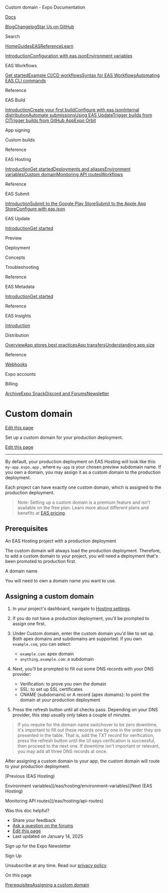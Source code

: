 Custom domain - Expo Documentation

[Docs](/)

[Blog](https://expo.dev/blog)[Changelog](https://expo.dev/changelog)[Star Us on GitHub](https://github.com/expo/expo)

Search

[Home](/)[Guides](/guides/overview)[EAS](/eas)[Reference](/versions/latest)[Learn](/tutorial/overview)

[Introduction](/eas)[Configuration with eas.json](/eas/json)[Environment variables](/eas/environment-variables)

EAS Workflows

[Get started](/eas/workflows/get-started)[Example CI/CD workflows](/eas/workflows/examples)[Syntax for EAS Workflows](/eas/workflows/syntax)[Automating EAS CLI commands](/eas/workflows/automating-eas-cli)

Reference

EAS Build

[Introduction](/build/introduction)[Create your first build](/build/setup)[Configure with eas.json](/build/eas-json)[Internal distribution](/build/internal-distribution)[Automate submissions](/build/automate-submissions)[Using EAS Update](/build/updates)[Trigger builds from CI](/build/building-on-ci)[Trigger builds from GitHub App](/build/building-from-github)[Expo Orbit](/build/orbit)

App signing

Custom builds

Reference

EAS Hosting

[Introduction](/eas/hosting/introduction)[Get started](/eas/hosting/get-started)[Deployments and aliases](/eas/hosting/deployments-and-aliases)[Environment variables](/eas/hosting/environment-variables)[Custom domain](/eas/hosting/custom-domain)[Monitoring API routes](/eas/hosting/api-routes)[Workflows](/eas/hosting/workflows)

Reference

EAS Submit

[Introduction](/submit/introduction)[Submit to the Google Play Store](/submit/android)[Submit to the Apple App Store](/submit/ios)[Configure with eas.json](/submit/eas-json)

EAS Update

[Introduction](/eas-update/introduction)[Get started](/eas-update/getting-started)

Preview

Deployment

Concepts

Troubleshooting

Reference

EAS Metadata

[Introduction](/eas/metadata)[Get started](/eas/metadata/getting-started)

Reference

EAS Insights

[Introduction](/eas-insights/introduction)

Distribution

[Overview](/distribution/introduction)[App stores best practices](/distribution/app-stores)[App transfers](/distribution/app-transfers)[Understanding app size](/distribution/app-size)

Reference

[Webhooks](/eas/webhooks)

Expo accounts

Billing

[Archive](/archive)[Expo Snack](https://snack.expo.dev)[Discord and Forums](https://chat.expo.dev)[Newsletter](https://expo.dev/mailing-list/signup)

Custom domain
=============

[Edit this page](https://github.com/expo/expo/edit/main/docs/pages/eas/hosting/custom-domain.mdx)

Set up a custom domain for your production deployment.

[Edit this page](https://github.com/expo/expo/edit/main/docs/pages/eas/hosting/custom-domain.mdx)

---

By default, your production deployment on EAS Hosting will look like this: `my-app.expo.app` , where `my-app` is your chosen preview subdomain name. If you own a domain, you may assign it as a custom domain to the production deployment.

Each project can have exactly one custom domain, which is assigned to the production deployment.

> Note: Setting up a custom domain is a premium feature and isn't available on the free plan. Learn more about different plans and benefits at [EAS pricing](https://expo.dev/pricing).

Prerequisites
-------------

An EAS Hosting project with a production deployment

The custom domain will always load the production deployment. Therefore, to add a custom domain to your project, you will need a deployment that's been promoted to production first.

A domain name

You will need to own a domain name you want to use.

Assigning a custom domain
-------------------------

1. In your project's dashboard, navigate to [Hosting settings](https://expo.dev/accounts/%5BaccountName%5D/projects/%5BprojectName%5D/hosting/settings).
2. If you do not have a production deployment, you'll be prompted to assign one first.
3. Under Custom domain, enter the custom domain you'd like to set up. Both apex domains and subdomains are supported. If you own `example.com`, you can select:

   * `example.com`: apex domain
   * `anything.example.com`: a subdomain
4. Next, you'll be prompted to fill out some DNS records with your DNS provider:

   * Verification: to prove you own the domain
   * SSL: to set up SSL certificates
   * CNAME (subdomains) or A record (apex domains): to point the domain at your production deployment
5. Press the refresh button until all checks pass. Depending on your DNS provider, this step usually only takes a couple of minutes.

> If you require for the domain name switchover to be zero downtime, it's important to fill out these records one by one in the order they are presented in the table.
> That is, add the TXT record for verification, press the refresh button until the UI says verification is successful, then proceed to the next one.
> If downtime isn't important or relevant, you may add all three DNS records at once.

After assigning a custom domain to your app, the custom domain will route to your production deployment.

[Previous (EAS Hosting)

Environment variables](/eas/hosting/environment-variables)[Next (EAS Hosting)

Monitoring API routes](/eas/hosting/api-routes)

Was this doc helpful?

* Share your feedback
* [Ask a question on the forums](https://chat.expo.dev/)
* [Edit this page](https://github.com/expo/expo/edit/main/docs/pages/eas/hosting/custom-domain.mdx)
* Last updated on January 14, 2025

Sign up for the Expo Newsletter

Sign Up

Unsubscribe at any time. Read our [privacy policy](https://expo.dev/privacy).

On this page

[Prerequisites](/eas/hosting/custom-domain/#prerequisites)[Assigning a custom domain](/eas/hosting/custom-domain/#assigning-a-custom-domain)